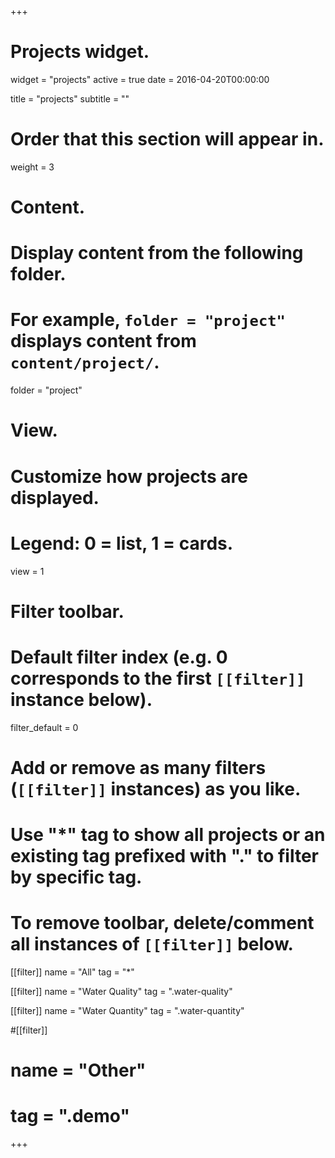 +++
# Projects widget.
widget = "projects"
active = true
date = 2016-04-20T00:00:00

title = "projects"
subtitle = ""

# Order that this section will appear in.
weight = 3

# Content.
# Display content from the following folder.
# For example, `folder = "project"` displays content from `content/project/`.
folder = "project"

# View.
# Customize how projects are displayed.
# Legend: 0 = list, 1 = cards.
view = 1

# Filter toolbar.

# Default filter index (e.g. 0 corresponds to the first `[[filter]]` instance below).
filter_default = 0

# Add or remove as many filters (`[[filter]]` instances) as you like.
# Use "*" tag to show all projects or an existing tag prefixed with "." to filter by specific tag.
# To remove toolbar, delete/comment all instances of `[[filter]]` below.
[[filter]]
  name = "All"
  tag = "*"

[[filter]]
  name = "Water Quality"
  tag = ".water-quality"
  
[[filter]]
  name = "Water Quantity"
  tag = ".water-quantity"

#[[filter]]
#  name = "Other"
#  tag = ".demo"

+++

